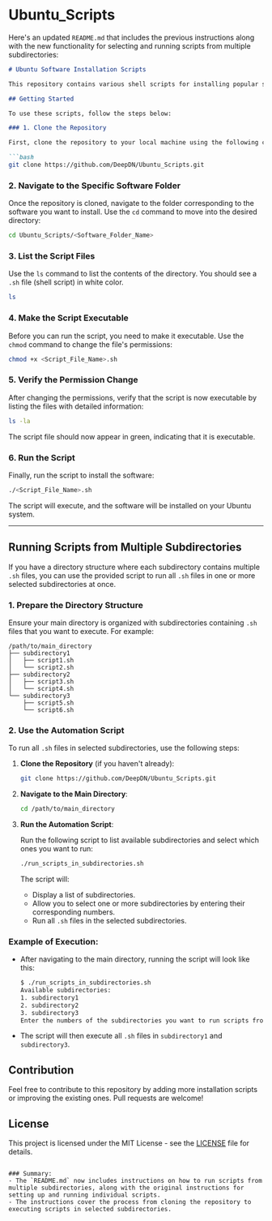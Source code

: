 # Ubuntu_Scripts


Here's an updated `README.md` that includes the previous instructions along with the new functionality for selecting and running scripts from multiple subdirectories:

```markdown
# Ubuntu Software Installation Scripts

This repository contains various shell scripts for installing popular software on Ubuntu. Each script is designed to streamline the installation process and ensure you have the necessary tools up and running on your system with minimal effort.

## Getting Started

To use these scripts, follow the steps below:

### 1. Clone the Repository

First, clone the repository to your local machine using the following command:

```bash
git clone https://github.com/DeepDN/Ubuntu_Scripts.git
```

### 2. Navigate to the Specific Software Folder

Once the repository is cloned, navigate to the folder corresponding to the software you want to install. Use the `cd` command to move into the desired directory:

```bash
cd Ubuntu_Scripts/<Software_Folder_Name>
```

### 3. List the Script Files

Use the `ls` command to list the contents of the directory. You should see a `.sh` file (shell script) in white color.

```bash
ls
```

### 4. Make the Script Executable

Before you can run the script, you need to make it executable. Use the `chmod` command to change the file's permissions:

```bash
chmod +x <Script_File_Name>.sh
```

### 5. Verify the Permission Change

After changing the permissions, verify that the script is now executable by listing the files with detailed information:

```bash
ls -la
```

The script file should now appear in green, indicating that it is executable.

### 6. Run the Script

Finally, run the script to install the software:

```bash
./<Script_File_Name>.sh
```

The script will execute, and the software will be installed on your Ubuntu system.

---

## Running Scripts from Multiple Subdirectories

If you have a directory structure where each subdirectory contains multiple `.sh` files, you can use the provided script to run all `.sh` files in one or more selected subdirectories at once.

### 1. Prepare the Directory Structure

Ensure your main directory is organized with subdirectories containing `.sh` files that you want to execute. For example:

```
/path/to/main_directory
├── subdirectory1
│   ├── script1.sh
│   └── script2.sh
├── subdirectory2
│   ├── script3.sh
│   └── script4.sh
└── subdirectory3
    ├── script5.sh
    └── script6.sh
```

### 2. Use the Automation Script

To run all `.sh` files in selected subdirectories, use the following steps:

1. **Clone the Repository** (if you haven't already):

    ```bash
    git clone https://github.com/DeepDN/Ubuntu_Scripts.git
    ```

2. **Navigate to the Main Directory**:

    ```bash
    cd /path/to/main_directory
    ```

3. **Run the Automation Script**:

    Run the following script to list available subdirectories and select which ones you want to run:

    ```bash
    ./run_scripts_in_subdirectories.sh
    ```

    The script will:
    - Display a list of subdirectories.
    - Allow you to select one or more subdirectories by entering their corresponding numbers.
    - Run all `.sh` files in the selected subdirectories.

### Example of Execution:

- After navigating to the main directory, running the script will look like this:

    ```bash
    $ ./run_scripts_in_subdirectories.sh
    Available subdirectories:
    1. subdirectory1
    2. subdirectory2
    3. subdirectory3
    Enter the numbers of the subdirectories you want to run scripts from (separated by spaces): 1 3
    ```

- The script will then execute all `.sh` files in `subdirectory1` and `subdirectory3`.

## Contribution

Feel free to contribute to this repository by adding more installation scripts or improving the existing ones. Pull requests are welcome!

## License

This project is licensed under the MIT License - see the [LICENSE](LICENSE) file for details.
```

### Summary:
- The `README.md` now includes instructions on how to run scripts from multiple subdirectories, along with the original instructions for setting up and running individual scripts.
- The instructions cover the process from cloning the repository to executing scripts in selected subdirectories.